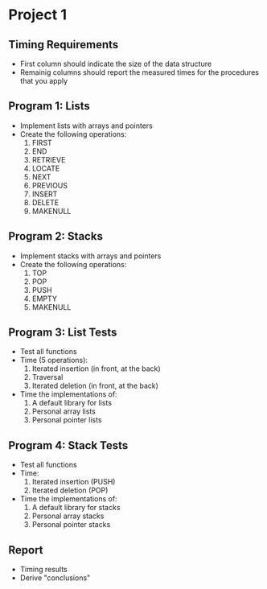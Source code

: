 # Project 1

## Timing Requirements

* First column should indicate the size of the data structure
* Remainig columns should report the measured times for the procedures that you apply

## Program 1: Lists

* Implement lists with arrays and pointers
* Create the following operations:
    1. FIRST
	2. END
	3. RETRIEVE
	4. LOCATE
	5. NEXT
	6. PREVIOUS
	7. INSERT
	8. DELETE
	9. MAKENULL

## Program 2: Stacks

* Implement stacks with arrays and pointers
* Create the following operations:
	1. TOP
	2. POP
	3. PUSH
	4. EMPTY
	5. MAKENULL

## Program 3: List Tests

* Test all functions
* Time (5 operations):
	1. Iterated insertion (in front, at the back)
	2. Traversal
	3. Iterated deletion (in front, at the back)
* Time the implementations of:
	1. A default library for lists
	2. Personal array lists
	3. Personal pointer lists

## Program 4: Stack Tests

* Test all functions
* Time:
	1. Iterated insertion (PUSH)
	2. Iterated deletion (POP)
* Time the implementations of:
	1. A default library for stacks
	2. Personal array stacks
	3. Personal pointer stacks

## Report

* Timing results
* Derive "conclusions"
